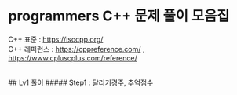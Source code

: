 # programmers C++ 문제 풀이 모음집
C++ 표준 : https://isocpp.org/ 
 <br/>
C++ 레퍼런스 : https://cppreference.com/     ,     https://www.cpluscplus.com/reference/

 <br/>
## Lv1 풀이
##### Step1 : 달리기경주, 추억점수




